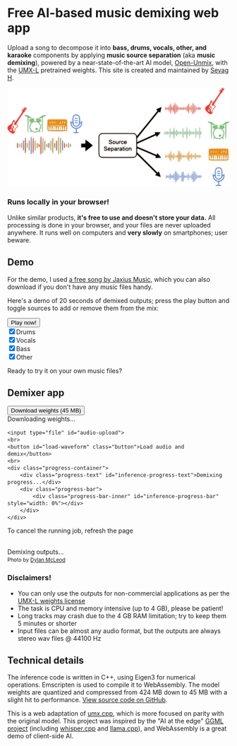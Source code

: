 <script src="umx.js"></script>
<script src="WavFileEncoder.js" type="module"></script>
<script src="index.js" type="module"></script>

# Free AI-based music demixing web app

Upload a song to decompose it into **bass, drums, vocals, other, and karaoke** components by applying **music source separation** (aka **music demixing**), powered by a near-state-of-the-art AI model, [Open-Unmix](https://github.com/sigsep/open-unmix-pytorch), with the [UMX-L](https://zenodo.org/record/5069601) pretrained weights. This site is created and maintained by [Sevag H](https://github.com/sevagh).
<div class="image-container">
<img class="responsive-img" src="./assets/images/music-demix.png"/>
</div>

### Runs locally in your browser!

Unlike similar products, **it's free to use and doesn't store your data.** All processing is done in your browser, and your files are never uploaded anywhere. It runs well on computers and **very slowly** on smartphones; user beware.

## Demo

For the demo, I used [a free song by Jaxius Music](https://www.jaxiusmusic.com/file-share/4a94f6cf-a844-4d72-b849-328829fe158f), which you can also download if you don't have any music files handy.

Here's a demo of 20 seconds of demixed outputs; press the play button and toggle sources to add or remove them from the mix:
<div class="demo-container" id="demo-app">
<button id="playButton">Play now!</button>
<br>
<label><input type="checkbox" id="button-drums" checked>Drums</label>
<br>
<label><input type="checkbox" id="button-vocals" checked>Vocals</label>
<br>
<label><input type="checkbox" id="button-bass" checked>Bass</label>
<br>
<label><input type="checkbox" id="button-other" checked>Other</label>
</div>

Ready to try it on your own music files?  

## Demixer app

<div class="mdx-container" id="mdx-app">
    <button id="load-weights">Download weights (45 MB)</button>
    <div class="progress-container">
        <div class="progress-text" id="load-progress-text">Downloading weights...</div>
        <div class="progress-bar">
            <div class="progress-bar-inner" id="load-progress-bar" style="width: 0%"></div>
        </div>
    </div>
    
    <input type="file" id="audio-upload">
    <br>
    <button id="load-waveform" class="button">Load audio and demix</button>
    <br>
    <div class="progress-container">
        <div class="progress-text" id="inference-progress-text">Demixing progress...</div>
        <div class="progress-bar">
            <div class="progress-bar-inner" id="inference-progress-bar" style="width: 0%"></div>
        </div>
    </div>
To cancel the running job, refresh the page
<br>
<br>
    <div class="output-container">
        <div class="output-text" id="output-progress-text">Demixing outputs...</div>
        <div class="output-link-container" id="output-links">
        </div>
    </div>
    <div class="bottom-right">
 <small>Photo by <a href="https://unsplash.com/@son_of_media?utm_source=unsplash&utm_medium=referral&utm_content=creditCopyText">Dylan McLeod</a></small>
    </div>
</div>

### **Disclaimers!**

* You can only use the outputs for non-commercial applications as per the <a href="https://zenodo.org/record/5069601">UMX-L weights license</a>
* The task is CPU and memory intensive (up to 4 GB), please be patient!
* Long tracks may crash due to the 4 GB RAM limitation; try to keep them 5 minutes or shorter
* Input files can be almost any audio format, but the outputs are always stereo wav files @ 44100 Hz

## Technical details

The inference code is written in C++, using Eigen3 for numerical operations. Emscripten is used to compile it to WebAssembly. The model weights are quantized and compressed from 424 MB down to 45 MB with a slight hit to performance. [View source code on GitHub](https://github.com/sevagh/free-music-demixer).

This is a web adaptation of [umx.cpp](https://github.com/sevagh/umx.cpp), which is more focused on parity with the original model. This project was inspired by the "AI at the edge" [GGML project](https://ggml.ai/) (including [whisper.cpp](https://github.com/ggerganov/whisper.cpp) and [llama.cpp](https://github.com/ggerganov/llama.cpp)), and WebAssembly is a great demo of client-side AI.
